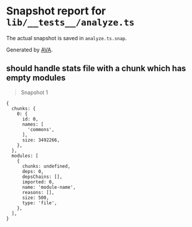 # Snapshot report for `lib/__tests__/analyze.ts`

The actual snapshot is saved in `analyze.ts.snap`.

Generated by [AVA](https://avajs.dev).

## should handle stats file with a chunk which has empty modules

> Snapshot 1

    {
      chunks: {
        0: {
          id: 0,
          names: [
            'commons',
          ],
          size: 3492266,
        },
      },
      modules: [
        {
          chunks: undefined,
          deps: 0,
          depsChains: [],
          imported: 0,
          name: 'module-name',
          reasons: [],
          size: 500,
          type: 'file',
        },
      ],
    }
